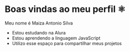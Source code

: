 # Boas vindas ao meu perfil ⚛️

Meu nome é Maiza Antonio Silva

- Estou estudando na Alura
- Estou aprendendo a linguagem JavaScript
- Utilizo esse espaço para compartilhar meus projetos
